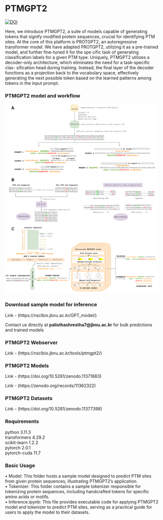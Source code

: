 <h1>PTMGPT2</h1> <a href="https://zenodo.org/doi/10.5281/zenodo.12655680"><img src="https://zenodo.org/badge/758635995.svg" alt="DOI"></a> 
<p>Here, we introduce PTMGPT2, a suite of models capable of generating tokens that
signify modified protein sequences, crucial for identifying PTM sites. At the core of this
platform is PROTGPT2, an autoregressive transformer model. We have adapted
PROTGPT2, utilizing it as a pre-trained model, and further fine-tuned it for the spe
cific task of generating classification labels for a given PTM type. Uniquely, PTMGPT2
utilizes a decoder-only architecture, which eliminates the need for a task-specific clas-
sification head during training. Instead, the final layer of the decoder functions as a
projection back to the vocabulary space, effectively generating the next possible token
based on the learned patterns among tokens in the input prompt.</p>
<h3>PTMGPT2 model and workflow</h3>
<img src='PTMGPT2-workflow-model.png'></img>

<h3>Download sample model for inference</h3>
<p>Link - (https://nsclbio.jbnu.ac.kr/GPT_model/)</p>
<p>Contact us directly at <b>palisthashrestha7@jbnu.ac.kr</b> for bulk predictions and trained models</p>

<h3>PTMGPT2 Webserver</h3>
<p>Link - (https://nsclbio.jbnu.ac.kr/tools/ptmgpt2/)</p>

<h3>PTMGPT2 Models</h3>
<p>Link - (https://doi.org/10.5281/zenodo.11371883)</p>
<p>Link - (https://zenodo.org/records/11362322)</p>

<h3>PTMGPT2 Datasets</h3>
<p>Link - (https://doi.org/10.5281/zenodo.11377398)</p>

<h3>Requirements</h3>
<p>python 3.11.3 <br> transformers 4.29.2 <br> scikit-learn 1.2.2 <br> pytorch 2.0.1 <br> pytorch-cuda 11.7</p>

<h3>Basic Usage</h3>
<p>• Model: This folder hosts a sample model designed to predict PTM sites from given
protein sequences, illustrating PTMGPT2’s application.<br>
• Tokenizer: This folder contains a sample tokenizer responsible for tokenizing
protein sequences, including handcrafted tokens for specific amino acids or motifs.<br>
• Inference.ipynb: This file provides executable code for applying PTMGPT2 model
and tokenizer to predict PTM sites, serving as a practical guide for users to apply
the model to their datasets.</p>





